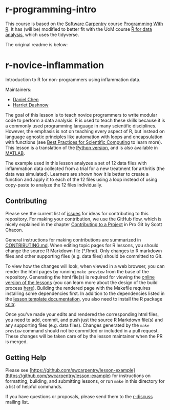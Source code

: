 r-programming-intro
===================

This course is based on the [Software Carpentry](http://software-carpentry.org) course [Programming With R](http://swcarpentry.github.io/r-novice-inflammation/).  It has (will be) modified to better fit with the UoM course [R for data analysis](https://uomresearchit.github.io/r-tidyverse-intro/), which uses the tidyverse.   

The original readme is below:


r-novice-inflammation
=====================

Introduction to R for non-programmers using inflammation data.

Maintainers:

* [Daniel Chen](http://software-carpentry.org/team/#chen_daniel)
* [Harriet Dashnow](http://software-carpentry.org/team/#dashnow_harriet)

The goal of this lesson is to teach novice programmers to write modular code to
perform a data analysis. R is used to teach these skills because it is a
commonly used programming language in many scientific disciplines. However, the
emphasis is not on teaching every aspect of R, but instead on
language agnostic principles like automation with loops and encapsulation with
functions (see [Best Practices for Scientific Computing][best-practices] to
learn more). This lesson is a translation of the [Python version][py],
and is also available in [MATLAB][MATLAB].

The example used in this lesson analyzes a set of 12 data files with
inflammation data collected from a trial for a new treatment for arthritis (the
data was simulated). Learners are shown how it is better to create a function
and apply it to each of the 12 files using a loop instead of using copy-paste
to analyze the 12 files individually.

[best-practices]: http://journals.plos.org/plosbiology/article?id=10.1371/journal.pbio.1001745
[py]: https://github.com/swcarpentry/python-novice-inflammation
[MATLAB]: https://github.com/swcarpentry/matlab-novice-inflammation

## Contributing

Please see the current list of [issues][] for ideas for contributing to this
repository. For making your contribution, we use the GitHub flow, which is
nicely explained in the chapter [Contributing to a Project][pro-git] in Pro Git
by Scott Chacon.

General instructions for making contributions are summarized in [CONTRIBUTING.md](https://github.com/swcarpentry/r-novice-inflammation/blob/gh-pages/CONTRIBUTING.md).
When editing topic pages for R lessons, you should change the source R Markdown
file (*.Rmd). Only changes to R markdown files and other supporting files (e.g. data files) should be committed to Git.

To view how the changes will look, when viewed in a web browser, you can render the html pages by running `make preview` from the base of the repository. Generating the html file(s) is required for viewing the [online version of the lessons][online] (you can learn more about the design of the build process [here][design]). Building the rendered page with the Makefile requires installing some dependencies first. In addition to the dependencies listed in the [lesson template documentation][dependencies], you also need to install the R package [knitr][].

Once you've made your edits and rendered the corresponding html files,
you need to add, commit, and push just the source R Markdown file(s)
and any supporting files (e.g. data files). Changes generated by the `make preview` command should not be committed or included in a pull request. These changes will be taken care of by the lesson maintainer when the PR is merged.

## Getting Help

Please see [https://github.com/swcarpentry/lesson-example](https://github.com/swcarpentry/lesson-example)
for instructions on formatting, building, and submitting lessons,
or run `make` in this directory for a list of helpful commands.

If you have questions or proposals, please send them to the [r-discuss][] mailing list.

[dependencies]: https://github.com/swcarpentry/lesson-example#dependencies
[design]: https://github.com/swcarpentry/lesson-example/blob/gh-pages/DESIGN.md
[issues]: https://github.com/swcarpentry/r-novice-inflammation/issues
[knitr]: http://cran.r-project.org/web/packages/knitr/index.html
[online]: http://swcarpentry.github.io/r-novice-inflammation/
[pro-git]: http://git-scm.com/book/en/v2/GitHub-Contributing-to-a-Project
[r-discuss]: http://lists.software-carpentry.org/mailman/listinfo/r-discuss_lists.software-carpentry.org
